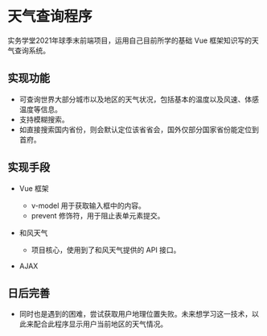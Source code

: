 # 天气查询程序
实务学堂2021年球季末前端项目，运用自己目前所学的基础 Vue 框架知识写的天气查询系统。

## 实现功能
* 可查询世界大部分城市以及地区的天气状况，包括基本的温度以及风速、体感温度等信息。
* 支持模糊搜索。
* 如直接搜索国内省份，则会默认定位该省省会，国外仅部分国家省份能定位到首府。

## 实现手段
* Vue 框架
  * v-model 用于获取输入框中的内容。
  * prevent 修饰符，用于阻止表单元素提交。
  
* 和风天气
  * 项目核心，使用到了和风天气提供的 API 接口。
  
* AJAX

## 日后完善
* 同时也是遇到的困难，尝试获取用户地理位置失败。未来想学习这一技术，以此来配合此程序显示用户当前地区的天气情况。
